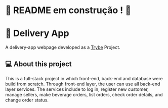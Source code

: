 # :construction: README em construção ! :construction:
# 🛵 Delivery App
A delivery-app webpage developed as a [Trybe](https://www.betrybe.com) Project.

## 💻 About this project
This is a full-stack project in which front-end, back-end and database were build from scratch.
Through front-end layer, the user can use all back-end layer services. The services include to log in, register new customer, manage sellers, make beverage orders, list orders, check order details, and change order status. 
